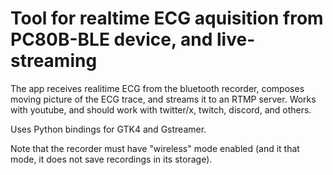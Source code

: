 # Tool for realtime ECG aquisition from PC80B-BLE device, and live-streaming

The app receives realitime ECG from the bluetooth recorder, composes
moving picture of the ECG trace, and streams it to an RTMP server.
Works with youtube, and should work with twitter/x, twitch, discord,
and others.

Uses Python bindings for GTK4 and Gstreamer.

Note that the recorder must have "wireless" mode enabled
(and it that mode, it does not save recordings in its storage).
